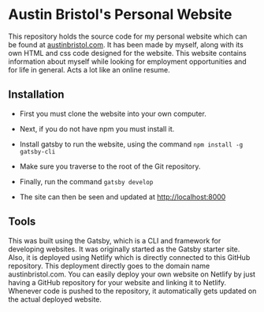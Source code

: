 # Austin Bristol's Personal Website

This repository holds the source code for my personal website which can be found
at [austinbristol.com](austinbristol.com). It has been made by myself, along
with its own HTML and css code designed for the website. This website contains
information about myself while looking for employment opportunities and for life
in general. Acts a lot like an online resume.

## Installation

* First you must clone the website into your own computer.

* Next, if you do not have npm you must install it.

* Install gatsby to run the website, using the command `npm install -g gatsby-cli`

* Make sure you traverse to the root of the Git repository.

* Finally, run the command `gatsby develop`

* The site can then be seen and updated at [http://localhost:8000](http://localhost:8000)

## Tools

This was built using the Gatsby, which is a CLI and framework for developing
websites. It was originally started as the Gatsby starter site. Also, it is
deployed using Netlify which is directly connected to this GitHub repository.
This deployment directly goes to the domain name austinbristol.com. You can
easily deploy your own website on Netlify by just having a GitHub repository for
your website and linking it to Netlify. Whenever code is pushed to the
repository, it automatically gets updated on the actual deployed website.
